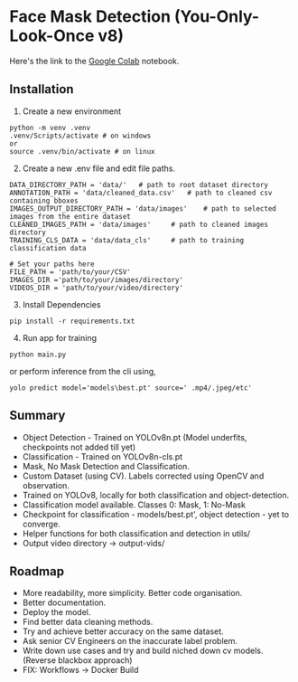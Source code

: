 # Face Mask Detection (You-Only-Look-Once v8)
Here's the link to the [Google Colab](https://colab.research.google.com/drive/1bnn0NgoFH7i2Aa0mad_mABcfYUbEqkkM?usp=sharing) notebook.

 ## Installation

 1. Create a new environment

```
python -m venv .venv
.venv/Scripts/activate # on windows
or
source .venv/bin/activate # on linux
```
2. Create a new .env file and edit file paths.

```
DATA_DIRECTORY_PATH = 'data/'   # path to root dataset directory
ANNOTATION_PATH = 'data/cleaned_data.csv'   # path to cleaned csv containing bboxes
IMAGES_OUTPUT_DIRECTORY_PATH = 'data/images'    # path to selected images from the entire dataset
CLEANED_IMAGES_PATH = 'data/images'     # path to cleaned images directory
TRAINING_CLS_DATA = 'data/data_cls'     # path to training classification data

# Set your paths here
FILE_PATH = 'path/to/your/CSV'
IMAGES_DIR ='path/to/your/images/directory'
VIDEOS_DIR = 'path/to/your/video/directory'

```

3. Install Dependencies

```
pip install -r requirements.txt
```

4. Run app for training

```
python main.py  
```
or perform inference from the cli using,

```
yolo predict model='models\best.pt' source=' .mp4/.jpeg/etc'
```

## Summary
- Object Detection - Trained on YOLOv8n.pt (Model underfits, checkpoints not added till yet)
- Classification - Trained on YOLOv8n-cls.pt
- Mask, No Mask Detection and Classification.
- Custom Dataset (using CV). Labels corrected using OpenCV and observation.
- Trained on YOLOv8, locally for both classification and object-detection.
- Classification model available. Classes 0: Mask, 1: No-Mask
- Checkpoint for classification - models/best.pt', object detection - yet to converge.
- Helper functions for both classification and detection in utils/
- Output video directory -> output-vids/
  
## Roadmap

- More readability, more simplicity. Better code organisation.
- Better documentation.
- Deploy the model. 
- Find better data cleaning methods.
- Try and achieve better accuracy on the same dataset.
- Ask senior CV Engineers on the inaccurate label problem.
- Write down use cases and try and build niched down cv models.(Reverse blackbox approach)
- FIX: Workflows -> Docker Build
